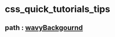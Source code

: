 # css_quick_tutorials_tips

## path : [wavyBackgournd](https://www.youtube.com/watch?v=9kkEMHatgZ0)
